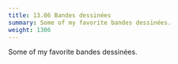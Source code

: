 ```yaml
---
title: 13.06 Bandes dessinées
summary: Some of my favorite bandes dessinées.
weight: 1306
---
```


Some of my favorite bandes dessinées.
